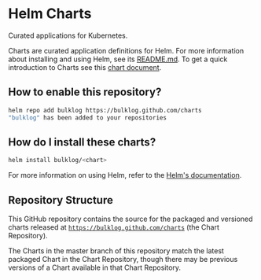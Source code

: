# Helm Charts

Curated applications for Kubernetes.

Charts are curated application definitions for Helm. For more information about installing and using Helm, see its
[README.md](https://github.com/helm/helm/tree/master/README.md). To get a quick introduction to Charts see this [chart document](https://github.com/helm/helm/blob/master/docs/charts.md).

## How to enable this repository?

```sh
helm repo add bulklog https://bulklog.github.com/charts
"bulklog" has been added to your repositories
```

## How do I install these charts?

```sh
helm install bulklog/<chart>
```
For more information on using Helm, refer to the [Helm's documentation](https://github.com/kubernetes/helm#docs).

## Repository Structure

This GitHub repository contains the source for the packaged and versioned charts released at [`https://bulklog.github.com/charts`](https://github.com/bulklog/charts/tree/master/docs) (the Chart Repository).

The Charts in the master branch of this repository match the latest packaged Chart in the Chart Repository, though there may be previous versions of a Chart available in that Chart Repository.
